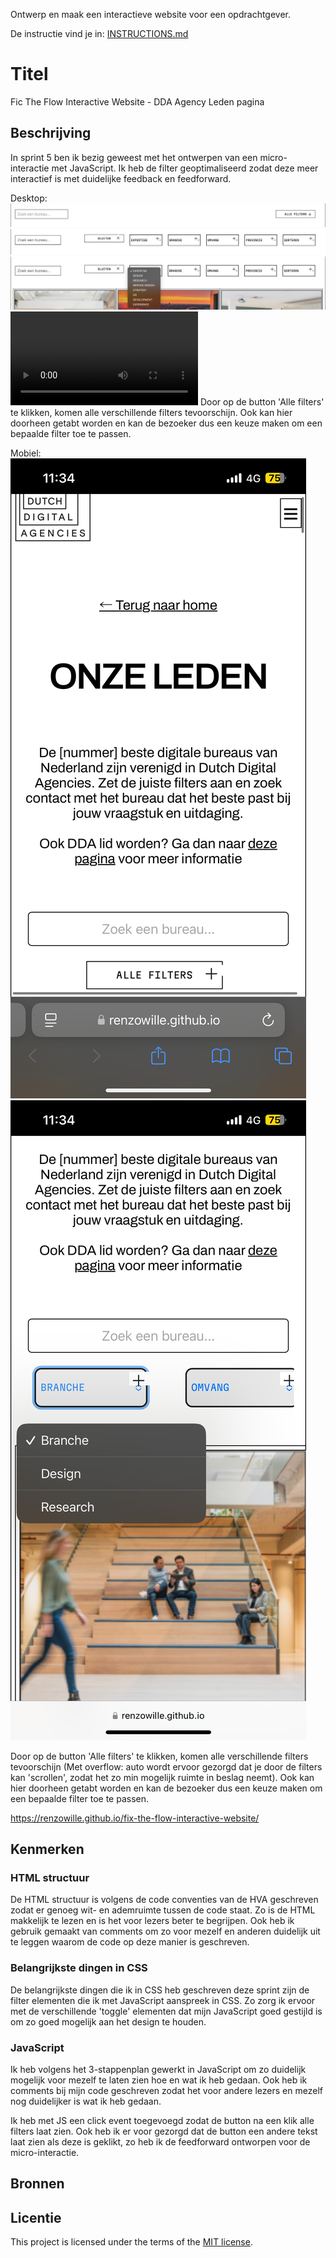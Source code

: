 Ontwerp en maak een interactieve website voor een opdrachtgever.

De instructie vind je in: [INSTRUCTIONS.md](https://github.com/fdnd-task/fix-the-flow-interactive-website/blob/main/docs/INSTRUCTIONS.md)

# Titel
Fic The Flow Interactive Website - DDA Agency Leden pagina


## Beschrijving
<!-- In de Beschrijving staat hoe je project er uit ziet, hoe het werkt en wat je er mee kan. -->

In sprint 5 ben ik bezig geweest met het ontwerpen van een micro-interactie met JavaScript. Ik heb de filter geoptimaliseerd zodat deze meer interactief is met duidelijke feedback en feedforward.

Desktop:
<img src='images/filter1.png' alt='filter-element'>
<img src='images/filter2.png' alt='filter-element'>
<img src='images/filter3.png' alt='filter-element'>
[<video src='filterivideo.mp4' alt='filtervideo'>
](https://github.com/user-attachments/assets/cd1da4e4-feff-4e24-becd-43b7ee70a423
)
Door op de button 'Alle filters' te klikken, komen alle verschillende filters tevoorschijn. Ook kan hier doorheen getabt worden en kan de bezoeker dus een keuze maken om een bepaalde filter toe te passen.

Mobiel:
<img src='images/homemobiel.png' alt='filter-element'>
<img src='images/mobielfilter.png' alt='filter-element'>

Door op de button 'Alle filters' te klikken, komen alle verschillende filters tevoorschijn (Met overflow: auto wordt ervoor gezorgd dat je door de filters kan 'scrollen', zodat het zo min mogelijk ruimte in beslag neemt). Ook kan hier doorheen getabt worden en kan de bezoeker dus een keuze maken om een bepaalde filter toe te passen.



 

<!-- Voeg een link toe naar Github Pages 🌐-->

https://renzowille.github.io/fix-the-flow-interactive-website/

## Kenmerken
<!-- Bij Kenmerken staat welke technieken zijn gebruikt en hoe. Wat is de HTML structuur? Wat zijn de belangrijkste dingen in CSS? Wat is er met JS gedaan en hoe? -->

### HTML structuur
De HTML structuur is volgens de code conventies van de HVA geschreven zodat er genoeg wit- en ademruimte tussen de code staat. Zo is de HTML makkelijk te lezen en is het voor lezers beter te begrijpen. Ook heb ik gebruik gemaakt van comments om zo voor mezelf en anderen duidelijk uit te leggen waarom de code op deze manier is geschreven.

### Belangrijkste dingen in CSS
De belangrijkste dingen die ik in CSS heb geschreven deze sprint zijn de filter elementen die ik met JavaScript aanspreek in CSS. Zo zorg ik ervoor met de verschillende 'toggle' elementen dat mijn JavaScript goed gestijld is om zo goed mogelijk aan het design te houden.

### JavaScript
Ik heb volgens het 3-stappenplan gewerkt in JavaScript om zo duidelijk mogelijk voor mezelf te laten zien hoe en wat ik heb gedaan. Ook heb ik comments bij mijn code geschreven zodat het voor andere lezers en mezelf nog duidelijker is wat ik heb gedaan. 

Ik heb met JS een click event toegevoegd zodat de button na een klik alle filters laat zien. Ook heb ik er voor gezorgd dat de button een andere tekst laat zien als deze is geklikt, zo heb ik de feedforward ontworpen voor de micro-interactie.

## Bronnen

## Licentie

This project is licensed under the terms of the [MIT license](./LICENSE).


